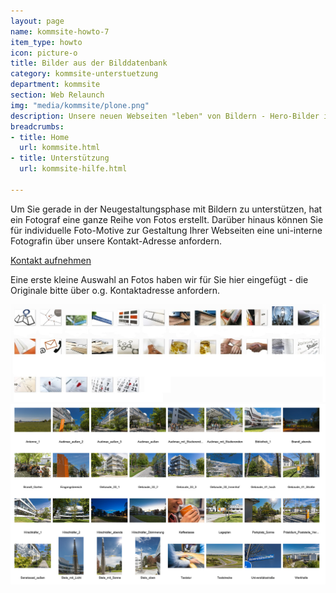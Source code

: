 ```yaml
---
layout: page
name: kommsite-howto-7
item_type: howto
icon: picture-o
title: Bilder aus der Bilddatenbank
category: kommsite-unterstuetzung
department: kommsite
section: Web Relaunch
img: "media/kommsite/plone.png"
description: Unsere neuen Webseiten "leben" von Bildern - Hero-Bilder im Seitenkopf, Bilder in den Modulen, Bilder in den Inhaltsseiten.
breadcrumbs:
- title: Home
  url: kommsite.html
- title: Unterstützung
  url: kommsite-hilfe.html

---
```



Um Sie gerade in der Neugestaltungsphase mit Bildern zu unterstützen, hat ein Fotograf eine ganze Reihe von Fotos erstellt. Darüber hinaus können Sie für individuelle Foto-Motive zur Gestaltung Ihrer Webseiten eine uni-interne Fotografin über unsere Kontakt-Adresse anfordern.

<a class="btn btn-theme-colored btn-lg" href="mailto:homepage@unibw.de"><i class="fa fa-envelope-o"></i> Kontakt aufnehmen</a>


Eine erste kleine Auswahl an Fotos haben wir für Sie hier eingefügt - die Originale bitte über o.g. Kontaktadresse anfordern.

<img src="media/kommsite/fototeaser.jpg">

<img src="media/kommsite/fototeaser2.jpg">
